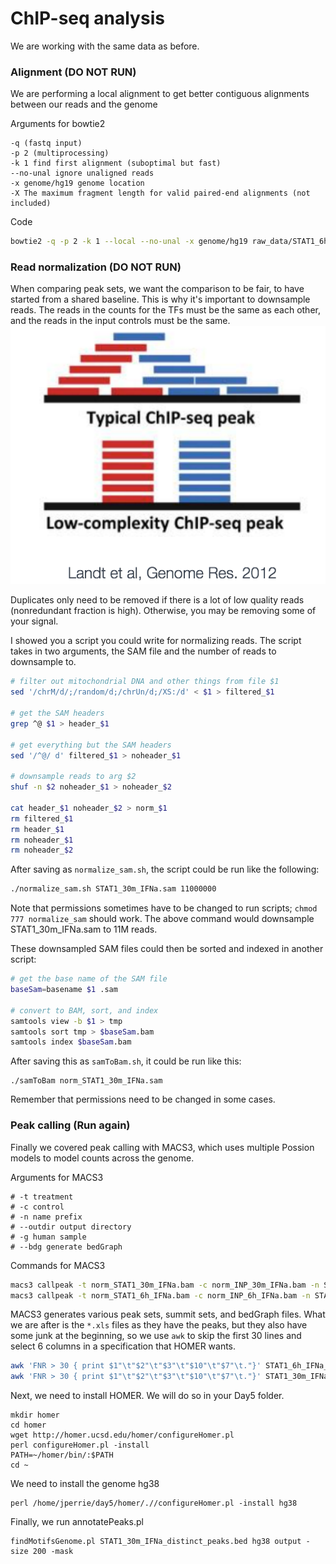 # ChIP-seq analysis 
We are working with the same data as before. 

### Alignment (DO NOT RUN)
We are performing a local alignment to get better contiguous alignments between our reads and the genome

Arguments for bowtie2
```
-q (fastq input)
-p 2 (multiprocessing)
-k 1 find first alignment (suboptimal but fast)
--no-unal ignore unaligned reads
-x genome/hg19 genome location
-X The maximum fragment length for valid paired-end alignments (not included)
```
Code 
```Bash
bowtie2 -q -p 2 -k 1 --local --no-unal -x genome/hg19 raw_data/STAT1_6h_IFNa.fastq > results/STAT1_6h_IFNa.sam
```

### Read normalization (DO NOT RUN)
When comparing peak sets, we want the comparison to be fair, to have started from a shared baseline. This is why it's important to downsample reads. 
The reads in the counts for the TFs must be the same as each other, and the reads in the input controls must be the same.
![alt text](../img/mappable.png)

Duplicates only need to be removed if there is a lot of low quality reads (nonredundant fraction is high).  Otherwise, you may be removing some of your signal.

I showed you a script you could write for normalizing reads. The script takes in two arguments, the SAM file and the number of reads to downsample to. 
```Bash
# filter out mitochondrial DNA and other things from file $1
sed '/chrM/d/;/random/d;/chrUn/d;/XS:/d' < $1 > filtered_$1

# get the SAM headers
grep ^@ $1 > header_$1

# get everything but the SAM headers
sed '/^@/ d' filtered_$1 > noheader_$1

# downsample reads to arg $2
shuf -n $2 noheader_$1 > noheader_$2

cat header_$1 noheader_$2 > norm_$1
rm filtered_$1
rm header_$1
rm noheader_$1
rm noheader_$2
```
After saving as `normalize_sam.sh`, the script could be run like the following:
```Bash
./normalize_sam.sh STAT1_30m_IFNa.sam 11000000
```
Note that permissions sometimes have to be changed to run scripts; `chmod 777 normalize_sam` should work. The above command would downsample STAT1_30m_IFNa.sam to 11M reads. 

These downsampled SAM files could then be sorted and indexed in another script:
```Bash
# get the base name of the SAM file
baseSam=basename $1 .sam

# convert to BAM, sort, and index
samtools view -b $1 > tmp
samtools sort tmp > $baseSam.bam
samtools index $baseSam.bam
```
After saving this as `samToBam.sh`, it could be run like this:
```
./samToBam norm_STAT1_30m_IFNa.sam
```
Remember that permissions need to be changed in some cases. 

### Peak calling (Run again)
Finally we covered peak calling with MACS3, which uses multiple Possion models to model counts across the genome.

Arguments for MACS3
```
# -t treatment
# -c control
# -n name prefix
# --outdir output directory
# -g human sample
# --bdg generate bedGraph
```

Commands for MACS3 
```Bash
macs3 callpeak -t norm_STAT1_30m_IFNa.bam -c norm_INP_30m_IFNa.bam -n STAT1_30m_IFNa --outdir ../peaks -g hs --bdg -q 0.05 -f BAM
macs3 callpeak -t norm_STAT1_6h_IFNa.bam -c norm_INP_6h_IFNa.bam -n STAT1_6h_IFNa --outdir ../peaks -g hs --bdg -q 0.05 -f BAM
```
MACS3 generates various peak sets, summit sets, and bedGraph files. What we are after is the `*.xls` files as they have the peaks, but they also have some junk at the beginning, so we use `awk` to skip the first 30 lines and select 6 columns in a specification that HOMER wants. 
```Bash
awk 'FNR > 30 { print $1"\t"$2"\t"$3"\t"$10"\t"$7"\t."}' STAT1_6h_IFNa_peaks.xls > STAT1_6h_IFNa_peaks.bed
awk 'FNR > 30 { print $1"\t"$2"\t"$3"\t"$10"\t"$7"\t."}' STAT1_30m_IFNa_peaks.xls > STAT1_30m_IFNa_peaks.bed
```
Next, we need to install HOMER. We will do so in your Day5 folder.
```
mkdir homer
cd homer
wget http://homer.ucsd.edu/homer/configureHomer.pl
perl configureHomer.pl -install
PATH=~/homer/bin/:$PATH
cd ~
```
We need to install the genome hg38
```
perl /home/jperrie/day5/homer/.//configureHomer.pl -install hg38
```
Finally, we run annotatePeaks.pl
```
findMotifsGenome.pl STAT1_30m_IFNa_distinct_peaks.bed hg38 output -size 200 -mask
```

